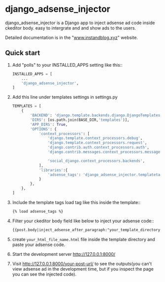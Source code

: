 django_adsense_injector
=====

django_adsense_injector is a Django app to inject adsense ad code inside ckeditor body. easy to intergrate and and show ads to the users.

Detailed documentation is in the "www.instandblog.xyz" website.

Quick start
-----------

1. Add "polls" to your INSTALLED_APPS setting like this::

    ```python
    INSTALLED_APPS = [
        ...
        'django_adsense_injector',
    ]
    ```

2. Add this line under templates settings in settings.py

    ```python
    TEMPLATES = [
        {
            'BACKEND': 'django.template.backends.django.DjangoTemplates',
            'DIRS': [os.path.join(BASE_DIR,'templates')],
            'APP_DIRS': True,
            'OPTIONS': {
                'context_processors': [
                    'django.template.context_processors.debug',
                    'django.template.context_processors.request',
                    'django.contrib.auth.context_processors.auth',
                    'django.contrib.messages.context_processors.messages',

                    'social_django.context_processors.backends',
                ],
                'libraries':{
                    'adsense_tags': 'django_adsense_injector.templatetags.adsense_tags' #<---------
                }
            },
        },
    ]
    ```

2. Include the template tags load tag like this inside the template::

    ```html
    {% load adsense_tags %}
    ```

3. Filter your ckeditor body field like below to inject your adsense code::

    ```html
    {{post.body|inject_adsense_after_paragraph:"your_template_directory/your_html_file_name.html"|safe}}
    ```

4. create `your_html_file_name.html` file inside the template directory and paste your adsense code.

4. Start the development server http://127.0.0.1:8000/

5. Visit http://127.0.0.1:8000/your-post-url/ to see the outputs(you can't view adsense ad in the development time, but if you inspect the page you can see the injected code).